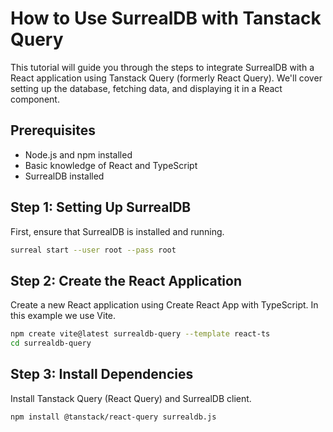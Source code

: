 # How to Use SurrealDB with Tanstack Query

This tutorial will guide you through the steps to integrate SurrealDB with a React application using Tanstack Query (formerly React Query). We'll cover setting up the database, fetching data, and displaying it in a React component.

## Prerequisites

- Node.js and npm installed
- Basic knowledge of React and TypeScript
- SurrealDB installed

## Step 1: Setting Up SurrealDB

First, ensure that SurrealDB is installed and running.

```bash
surreal start --user root --pass root
```

## Step 2: Create the React Application

Create a new React application using Create React App with TypeScript. In this example we use Vite.

```bash
npm create vite@latest surrealdb-query --template react-ts
cd surrealdb-query
```

## Step 3: Install Dependencies

Install Tanstack Query (React Query) and SurrealDB client.

```bash
npm install @tanstack/react-query surrealdb.js
```